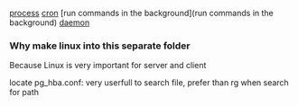 [process](process)
[cron](cron)
[run commands in the background](run commands in the background)
[daemon](daemon)


### Why make linux into this separate folder

Because Linux is very important for server and client

locate pg_hba.conf: very userfull to search file, prefer than rg when search for path

